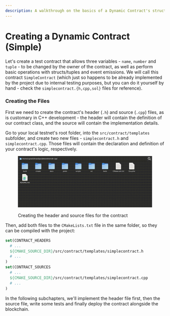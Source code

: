 ```yaml
---
description: A walkthrough on the basics of a Dynamic Contract's structure.
---
```


# Creating a Dynamic Contract (Simple)

Let's create a test contract that allows three variables - `name`, `number` and `tuple` - to be changed by the owner of the contract, as well as perform basic operations with structs/tuples and event emissions. We will call this contract `SimpleContract` (which just so happens to be already implemented by the project due to internal testing purposes, but you can do it yourself by hand - check the `simplecontract.{h,cpp,sol}` files for reference).

### Creating the Files

First we need to create the contract's header (`.h`) and source (`.cpp`) files, as is customary in C++ development - the header will contain the definition of our contract class, and the source will contain the implementation details.

Go to your local testnet's root folder, into the `src/contract/templates` subfolder, and create two new files - `simplecontract.h` and `simplecontract.cpp`. Those files will contain the declaration and definition of your contract's logic, respectively.

<figure><img src="../../.gitbook/assets/CreateSimpleContractFiles.gif" alt=""><figcaption><p>Creating the header and source files for the contract</p></figcaption></figure>

Then, add both files to the `CMakeLists.txt` file in the same folder, so they can be compiled with the project:

```cmake
set(CONTRACT_HEADERS
  # ...
  ${CMAKE_SOURCE_DIR}/src/contract/templates/simplecontract.h
  # ...
)
set(CONTRACT_SOURCES
  # ...
  ${CMAKE_SOURCE_DIR}/src/contract/templates/simplecontract.cpp
  # ...
)
```

In the following subchapters, we'll implement the header file first, then the source file, write some tests and finally deploy the contract alongside the blockchain.
